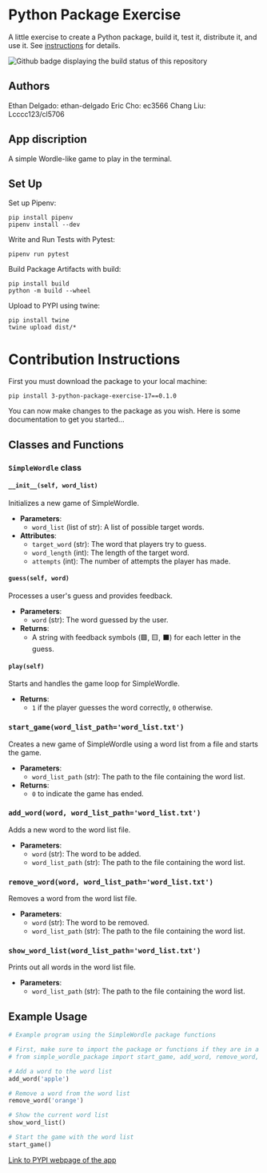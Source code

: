 # Python Package Exercise

A little exercise to create a Python package, build it, test it, distribute it, and use it. See [instructions](./instructions.md) for details.

![Github badge displaying the build status of this repository](https://github.com/software-students-fall2023/3-python-package-exercise-17/actions/workflows/python-app.yml/badge.svg)


## Authors
Ethan Delgado: ethan-delgado
Eric Cho: ec3566
Chang Liu: Lcccc123/cl5706
## App discription
A simple Wordle-like game to play in the terminal.

## Set Up
Set up Pipenv:
```
pip install pipenv
pipenv install --dev
```
Write and Run Tests with Pytest:
```
pipenv run pytest
```
Build Package Artifacts with build:
```
pip install build
python -m build --wheel
```
Upload to PYPI using twine:
```
pip install twine
twine upload dist/*
```

# Contribution Instructions
First you must download the package to your local machine:
```
pip install 3-python-package-exercise-17==0.1.0
```
You can now make changes to the package as you wish. Here is some documentation to get you started...
## Classes and Functions

### `SimpleWordle` class

#### `__init__(self, word_list)`

Initializes a new game of SimpleWordle.

- **Parameters**:
  - `word_list` (list of str): A list of possible target words.
- **Attributes**:
  - `target_word` (str): The word that players try to guess.
  - `word_length` (int): The length of the target word.
  - `attempts` (int): The number of attempts the player has made.

#### `guess(self, word)`

Processes a user's guess and provides feedback.

- **Parameters**:
  - `word` (str): The word guessed by the user.
- **Returns**:
  - A string with feedback symbols (🟩, 🟨, ⬛) for each letter in the guess.

#### `play(self)`

Starts and handles the game loop for SimpleWordle.

- **Returns**:
  - `1` if the player guesses the word correctly, `0` otherwise.

### `start_game(word_list_path='word_list.txt')`

Creates a new game of SimpleWordle using a word list from a file and starts the game.

- **Parameters**:
  - `word_list_path` (str): The path to the file containing the word list.
- **Returns**:
  - `0` to indicate the game has ended.

### `add_word(word, word_list_path='word_list.txt')`

Adds a new word to the word list file.

- **Parameters**:
  - `word` (str): The word to be added.
  - `word_list_path` (str): The path to the file containing the word list.

### `remove_word(word, word_list_path='word_list.txt')`

Removes a word from the word list file.

- **Parameters**:
  - `word` (str): The word to be removed.
  - `word_list_path` (str): The path to the file containing the word list.

### `show_word_list(word_list_path='word_list.txt')`

Prints out all words in the word list file.

- **Parameters**:
  - `word_list_path` (str): The path to the file containing the word list.

## Example Usage

```python
# Example program using the SimpleWordle package functions

# First, make sure to import the package or functions if they are in a separate file
# from simple_wordle_package import start_game, add_word, remove_word, show_word_list

# Add a word to the word list
add_word('apple')

# Remove a word from the word list
remove_word('orange')

# Show the current word list
show_word_list()

# Start the game with the word list
start_game()
```

[Link to PYPI webpage of the app](https://pypi.org/project/3-python-package-exercise-17/0.1.0/)
